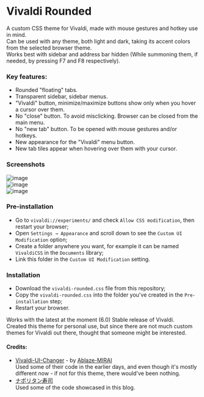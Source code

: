 # Vivaldi Rounded
A custom CSS theme for Vivaldi, made with mouse gestures and hotkey use in mind.   
Can be used with any theme, both light and dark, taking its accent colors from the selected browser theme.   
Works best with sidebar and address bar hidden (While summoning them, if needed, by pressing F7 and F8 respectively).   

### Key features:

* Rounded "floating" tabs.    
* Transparent sidebar, sidebar menus.    
* "Vivaldi" button, minimize/maximize buttons show only when you hover a cursor over them.    
* No "close" button. To avoid misclicking. Browser can be closed from the main menu.    
* No "new tab" button. To be opened with mouse gestures and/or hotkeys.    
* New appearance for the "Vivaldi" menu button.    
* New tab tiles appear when hovering over them with your cursor.

### Screenshots   

![image](https://user-images.githubusercontent.com/118981482/236802451-27d23044-90b3-4cb7-a3f2-8a1ea5dfe037.png)    
![image](https://user-images.githubusercontent.com/118981482/236802482-ebbb3a8e-1f8d-49e6-88ad-5be2c0cb82f6.png)    
![image](https://user-images.githubusercontent.com/118981482/236803153-167f7a18-8c86-46d8-a5be-f8978e92512f.png)

### Pre-installation     
* Go to `vivaldi://experiments/`  and check `Allow CSS modification`, then restart your browser;     
* Open `Settings → Appearance` and scroll down to see the `Custom UI Modification` option;    
* Create a folder anywhere you want, for example it can be named `VivaldiCSS` in the `Documents` library;     
* Link this folder in the `Custom UI Modification` setting.    
### Installation    
* Download the `vivaldi-rounded.css` file from this repository;    
* Copy the `vivaldi-rounded.css` into the folder you've created in the `Pre-installation` step;     
* Restart your browser.

Works with the latest at the moment (6.0) Stable release of Vivaldi.    
Created this theme for personal use, but since there are not much custom themes for Vivaldi out there, thought that someone might be interested.

#### Credits:    

* [Vivaldi-UI-Changer](https://github.com/Ablaze-MIRAI/Vivaldi-UI-Changer) - by [Ablaze-MIRAI](https://github.com/Ablaze-MIRAI)    
Used some of their code in the earlier days, and even though it's mostly different now - if not for this theme, there would've been nothing.    
* [ナポリタン寿司](naporitansushi.com)     
Used some of the code showcased in this blog.
